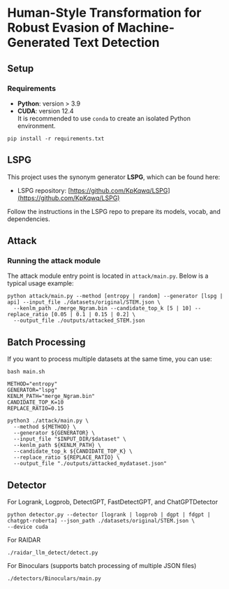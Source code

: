 # Human-Style Transformation for Robust Evasion of Machine-Generated Text Detection

## Setup
### Requirements

- **Python**: version > 3.9  
- **CUDA**: version 12.4  
It is recommended to use `conda` to create an isolated Python environment.

```
pip install -r requirements.txt
```

## LSPG

This project uses the synonym generator **LSPG**, which can be found here:

* LSPG repository: [https://github.com/KpKqwq/LSPG](https://github.com/KpKqwq/LSPG)

Follow the instructions in the LSPG repo to prepare its models, vocab, and dependencies.

## Attack

### Running the attack module

The attack module entry point is located in `attack/main.py`. Below is a typical usage example:

```
python attack/main.py --method [entropy | random] --generator [lspg | api] --input_file ./datasets/original/STEM.json \
  --kenlm_path ./merge_Ngram.bin --candidate_top_k [5 | 10] --replace_ratio [0.05 | 0.1 | 0.15 | 0.2] \
  --output_file ./outputs/attacked_STEM.json
```
## Batch Processing

If you want to process multiple datasets at the same time, you can use:

```
bash main.sh
```
```
METHOD="entropy"
GENERATOR="lspg"
KENLM_PATH="merge_Ngram.bin"
CANDIDATE_TOP_K=10
REPLACE_RATIO=0.15

python3 ./attack/main.py \
  --method ${METHOD} \
  --generator ${GENERATOR} \
  --input_file "$INPUT_DIR/$dataset" \
  --kenlm_path ${KENLM_PATH} \
  --candidate_top_k ${CANDIDATE_TOP_K} \
  --replace_ratio ${REPLACE_RATIO} \
  --output_file "./outputs/attacked_mydataset.json"
```
## Detector
For Logrank, Logprob, DetectGPT, FastDetectGPT, and ChatGPTDetector
```
python detector.py --detector [logrank | logprob | dgpt | fdgpt | chatgpt-roberta] --json_path ./datasets/original/STEM.json \
--device cuda 
```

For RAIDAR
```
./raidar_llm_detect/detect.py
```
For Binoculars (supports batch processing of multiple JSON files)
```
./detectors/Binoculars/main.py